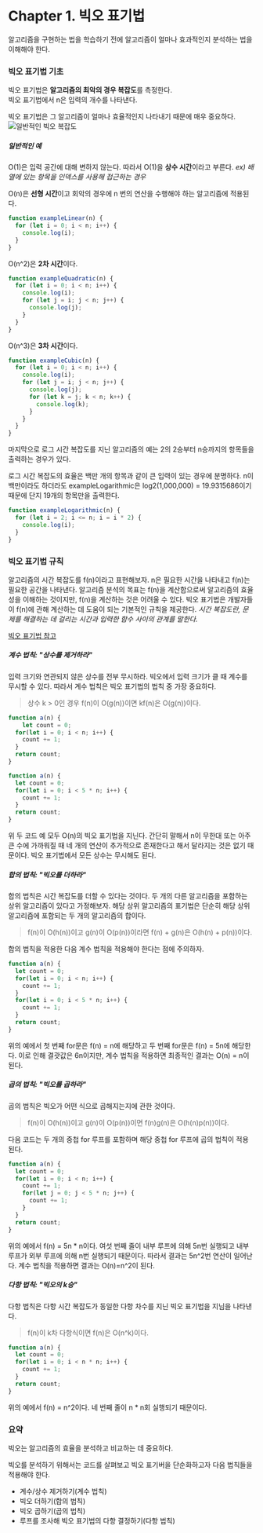 # Chapter 1. 빅오 표기법

알고리즘을 구현하는 법을 학습하기 전에 알고리즘이 얼마나 효과적인지 분석하는 법을 이해해야 한다.

### 빅오 표기법 기초

빅오 표기법은 **알고리즘의 최악의 경우 복잡도**를 측정한다.  
빅오 표기법에서 n은 입력의 개수를 나타낸다.

빅오 표기법은 그 알고리즘이 얼마나 효율적인지 나타내기 때문에 매우 중요하다.
![일반적인 빅오 복잡도](https://media.vlpt.us/images/qksud14/post/4ac0c4a2-8f0c-48c0-8ed3-11d985d7339a/bigO.jpeg)

##### 일반적인 예

O(1)은 입력 공간에 대해 변하지 않는다.
따라서 O(1)을 **상수 시간**이라고 부른다.
_ex) 배열에 있는 항목을 인덱스를 사용해 접근하는 경우_

O(n)은 **선형 시간**이고 회악의 경우에 n 번의 연산을 수행해야 하는 알고리즘에 적용된다.

```javascript
function exampleLinear(n) {
  for (let i = 0; i < n; i++) {
    console.log(i);
  }
}
```

O(n^2)은 **2차 시간**이다.

```javascript
function exampleQuadratic(n) {
  for (let i = 0; i < n; i++) {
    console.log(i);
    for (let j = i; j < n; j++) {
      console.log(j);
    }
  }
}
```

O(n^3)은 **3차 시간**이다.

```javascript
function exampleCubic(n) {
  for (let i = 0; i < n; i++) {
    console.log(i);
    for (let j = i; j < n; j++) {
      console.log(j);
      for (let k = j; k < n; k++) {
        console.log(k);
      }
    }
  }
}
```

마지막으로 로그 시간 복잡도를 지닌 알고리즘의 예는 2의 2승부터 n승까지의 항목들을 출력하는 경우가 있다.

로그 시간 복잡도의 효율은 백만 개의 항목과 같이 큰 입력이 있는 경우에 분명하다.
n이 백만이라도 하더라도 exampleLogarithmic은 log2(1,000,000) = 19.9315686이기 때문에 단지 19개의 항목만을 출력한다.

```javascript
function exampleLogarithmic(n) {
  for (let i = 2; i <= n; i = i * 2) {
    console.log(i);
  }
}
```

### 빅오 표기법 규칙

알고리즘의 시간 복잡도를 f(n)이라고 표현해보자.
n은 필요한 시간을 나타내고 f(n)는 필요한 공간을 나타낸다.
알고리즘 분석의 목표는 f(n)을 계산함으로써 알고리즘의 효율성을 이해하는 것이지만, f(n)을 계산하는 것은 어려울 수 있다.
빅오 표기법은 개발자들이 f(n)에 관해 계산하는 데 도움이 되는 기본적인 규칙을 제공한다.
*시간 복잡도란, 문제를 해결하는 데 걸리는 시간과 입력한 함수 사이의 관계를 말한다.*

[빅오 표기법 참고](https://medium.com/@callmedevmomo/%EC%9B%B9-%EA%B0%9C%EB%B0%9C%EC%9E%90%EB%A5%BC-%EC%9C%84%ED%95%9C-%EC%9E%90%EB%A3%8C%EA%B5%AC%EC%A1%B0%EC%99%80-%EC%95%8C%EA%B3%A0%EB%A6%AC%EC%A6%98-01-%EB%B9%85%EC%98%A4-%ED%91%9C%EA%B8%B0%EB%B2%95-ff369f0efc1d)

##### 계수 법칙: "상수를 제거하라"

입력 크기와 연관되지 않은 상수를 전부 무시하라.
빅오에서 입력 크기가 클 때 계수를 무시할 수 있다.
따라서 계수 법칙은 빅오 표기법의 법칙 중 가장 중요하다.

> 상수 k > 0인 경우 f(n)이 O(g(n))이면 kf(n)은 O(g(n))이다.

``````javascript
function a(n) {
	let count = 0;
  for(let i = 0; i < n; i++) {
    count += 1;
  }
  return count;
}
``````

```javascript
function a(n) {
  let count = 0;
  for(let i = 0; i < 5 * n; i++) {
    count += 1;
  }
  return count;
}
```

위 두 코드 예 모두 O(n)의 빅오 표기법을 지닌다.
간단히 말해서 n이 무한대 또는 아주 큰 수에 가까워질 때 네 개의 연산이 추가적으로 존재한다고 해서 달라지는 것은 없기 때문이다.
빅오 표기법에서 모든 상수는 무시해도 된다.

##### 합의 법칙: "빅오를 더하라"

합의 법칙은 시간 복잡도를 더할 수 있다는 것이다.
두 개의 다른 알고리즘을 포함하는 상위 알고리즘이 있다고 가정해보자.
해당 상위 알고리즘의 표기법은 단순히 해당 상위 알고리즘에 포함되는 두 개의 알고리즘의 합이다.

> f(n)이 O(h(n))이고 g(n)이 O(p(n))이라면 f(n) + g(n)은 O(h(n) + p(n))이다.

합의 법칙을 적용한 다음 계수 법칙을 적용해야 한다는 점에 주의하자.

```javascript
function a(n) {
  let count = 0;
  for(let i = 0; i < n; i++) {
    count += 1;
  }
  for(let i = 0; i < 5 * n; i++) {
    count += 1;
  }
  return count;
}
```

위의 예에서 첫 번째 for문은 f(n) = n에 해당하고 두 번째 for문은 f(n) = 5n에 해당한다.
이로 인해 결괏값은 6n이지만, 계수 법칙을 적용하면 최종적인 결과는 O(n) = n이 된다.

##### 곱의 법칙: "빅오를 곱하라"

곱의 법칙은 빅오가 어떤 식으로 곱해지는지에 관한 것이다.

> f(n)이 O(h(n))이고 g(n)이 O(p(n))이면 f(n)g(n)은 O(h(n)p(n))이다.

다음 코드는 두 개의 중첩 for 루프를 포함하며 해당 중첩 for 루프에 곱의 법칙이 적용된다.

```javascript
function a(n) {
  let count = 0;
  for(let i = 0; i < n; i++) {
    count += 1;
    for(let j = 0; j < 5 * n; j++) {
      count += 1;
    }
  }
  return count;
}
```

위의 예에서 f(n) = 5n * n이다.
여섯 번째 줄이 내부 루프에 의해 5n번 실행되고 내부 루프가 외부 루프에 의해 n번 실행되기 때문이다.
따라서 결과는 5n^2번 연산이 일어난다.
계수 법칙을 적용하면 결과는 O(n)=n^2이 된다.

##### 다항 법칙: "빅오의 k승"

다항 법칙은 다항 시간 복잡도가 동일한 다항 차수를 지닌 빅오 표기법을 지님을 나타낸다.

> f(n)이 k차 다항식이면 f(n)은 O(n^k)이다.

```javascript
function a(n) {
  let count = 0;
  for(let i = 0; i < n * n; i++) {
    count += 1;
  }
  return count;
}
```

위의 예에서 f(n) = n^2이다.
네 번째 줄이 n * n회 실행되기 때문이다.

### 요약

빅오는 알고리즘의 효율을 분석하고 비교하는 데 중요하다.

빅오를 분석하기 위해서는 코드를 살펴보고 빅오 표기버을 단순화하고자 다음 법칙들을 적용해야 한다.

- 계수/상수 제거하기(계수 법칙)
- 빅오 더하기(합의 법칙)
- 빅오 곱하기(곱의 법칙)
- 루프를 조사해 빅오 표기법의 다항 결정하기(다항 법칙)
